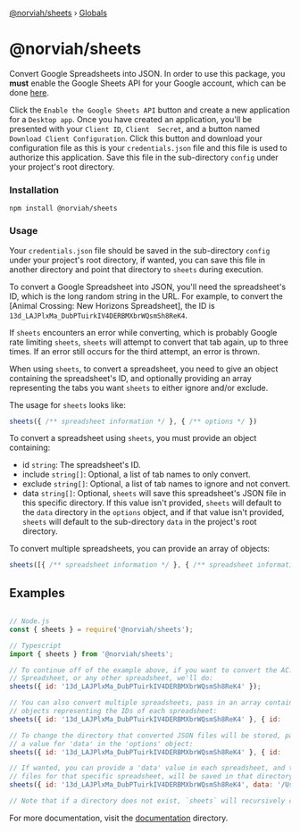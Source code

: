 [@norviah/sheets](README.md) › [Globals](globals.md)

# @norviah/sheets

Convert Google Spreadsheets into JSON. In order to use this package, you **must** enable the Google Sheets API for your Google account, which can be done [here](https://developers.google.com/sheets/api/quickstart/nodejs#step_1_turn_on_the).

Click the `Enable the Google Sheets API` button and create a new application for a `Desktop app`. Once you have created an application, you'll be presented with your `Client ID`, `Client  Secret`, and a button named `Download Client Configuration`. Click this button and download your configuration file as this is your `credentials.json` file and this file is used to authorize this application. Save this file in the sub-directory `config` under your project's root directory.

### Installation

```
npm install @norviah/sheets
```

### Usage

Your `credentials.json` file should be saved in the sub-directory `config` under your project's root directory, if wanted, you can save this file in another directory and point that directory to `sheets` during execution.

To convert a Google Spreadsheet into JSON, you'll need the spreadsheet's ID, which is the long random string in the URL. For example, to convert the [Animal Crossing: New Horizons Spreadsheet], the ID is `13d_LAJPlxMa_DubPTuirkIV4DERBMXbrWQsmSh8ReK4`.

If `sheets` encounters an error while converting, which is probably Google rate limiting `sheets`, `sheets` will attempt to convert that tab again, up to three times. If an error still occurs for the third attempt, an error is thrown.

When using `sheets`, to convert a spreadsheet, you need to give an object containing the spreadsheet's ID, and optionally providing an array representing the tabs you want `sheets` to either ignore and/or exclude.

The usage for `sheets` looks like:

```javascript
sheets({ /** spreadsheet information */ }, { /** options */ })
```

To convert a spreadsheet using `sheets`, you must provide an object containing:
- id `string`: The spreadsheet's ID.
- include `string[]`: Optional, a list of tab names to only convert.
- exclude `string[]`: Optional, a list of tab names to ignore and not convert.
- data `string[]`: Optional, `sheets` will save this spreadsheet's JSON file in this specific directory. If this value isn't provided, `sheets` will default to the `data` directory in the `options` object, and if that value isn't provided, `sheets` will default to the sub-directory `data` in the project's root directory.

To convert multiple spreadsheets, you can provide an array of objects:

```javascript
sheets([{ /** spreadsheet information */ }, { /** spreadsheet information */ }], { /** options */ })
```

## Examples

```javascript

// Node.js
const { sheets } = require('@norviah/sheets');

// Typescript
import { sheets } from '@norviah/sheets';

// To continue off of the example above, if you want to convert the AC: NH
// Spreadsheet, or any other spreadsheet, we'll do:
sheets({ id: '13d_LAJPlxMa_DubPTuirkIV4DERBMXbrWQsmSh8ReK4' });

// You can also convert multiple spreadsheets, pass in an array containing
// objects representing the IDs of each spreadsheet:
sheets({ id: '13d_LAJPlxMa_DubPTuirkIV4DERBMXbrWQsmSh8ReK4' }, { id:  '1BjqVeqIrfEezvyrWLUrwMjmK_UbY2LXkZ12mttamTtk' });

// To change the directory that converted JSON files will be stored, pass in
// a value for 'data' in the 'options' object:
sheets({ id: '13d_LAJPlxMa_DubPTuirkIV4DERBMXbrWQsmSh8ReK4' }, { id:  '1BjqVeqIrfEezvyrWLUrwMjmK_UbY2LXkZ12mttamTtk' }, { data: '/User/norviah/Desktop' });

// If wanted, you can provide a 'data' value in each spreadsheet, and the JSON
// files for that specific spreadsheet, will be saved in that directory.
sheets({ id: '13d_LAJPlxMa_DubPTuirkIV4DERBMXbrWQsmSh8ReK4', data: '/Users/norviah/Documents' }, { id:  '1BjqVeqIrfEezvyrWLUrwMjmK_UbY2LXkZ12mttamTtk' }, { data: '/User/norviah/Desktop' });

// Note that if a directory does not exist, `sheets` will recursively create it. 

```

For more documentation, visit the [documentation](https://github.com/Norviah/sheets/blob/master/docs) directory.
